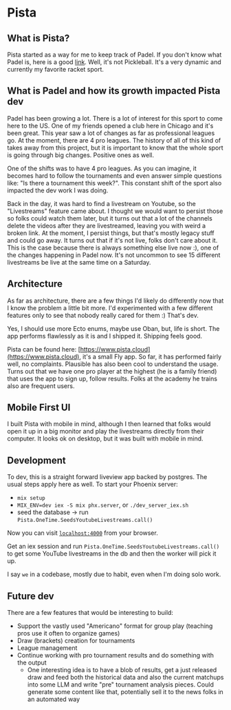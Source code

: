 # Pista


## What is Pista?

Pista started as a way for me to keep track of Padel. If you don't know what
Padel is, here is a good [link](https://www.linkedin.com/posts/alegalan96_padel-ugcPost-7233781762793889793-BUtv).
Well, it's not Pickleball. It's a very dynamic and currently my favorite racket
sport.


## What is Padel and how its growth impacted Pista dev

Padel has been growing a lot. There is a lot of interest for this sport to come
here to the US. One of my friends opened a club here in Chicago and it's been
great. This year saw a lot of changes as far as professional leagues go. At the
moment, there are 4 pro leagues. The history of all of this kind of takes away
from this project, but it is important to know that the whole sport is going
through big changes. Positive ones as well.

One of the shifts was to have 4 pro leagues. As you can imagine, it becomes
hard to follow the tournaments and even answer simple questions like: "Is there
a tournament this week?". This constant shift of the sport also impacted the
dev work I was doing.

Back in the day, it was hard to find a livestream on Youtube, so the
"Livestreams" feature came about. I thought we would want to persist those so
folks could watch them later, but it turns out that a lot of the channels
delete the videos after they are livestreamed, leaving you with weird a broken
link. At the moment, I persist things, but that's mostly legacy stuff and could
go away. It turns out that if it's not live, folks don't care about it. This is
the case because there is always something else live now :), one of the changes
happening in Padel now. It's not uncommon to see 15 different livestreams be
live at the same time on a Saturday.


## Architecture

As far as architecture, there are a few things I'd likely do differently now
that I know the problem a little bit more. I'd experimented with a few
different features only to see that nobody really cared for them :) That's dev.

Yes, I should use more Ecto enums, maybe use Oban, but, life is short. The app
performs flawlessly as it is and I shipped it. Shipping feels good.

Pista can be found here:
[https://www.pista.cloud](https://www.pista.cloud), it's
a small Fly app. So far, it has performed fairly well, no complaints. Plausible
has also been cool to understand the usage. Turns out that we have one pro
player at the highest (he is a family friend) that uses the app to sign up,
follow results. Folks at the academy he trains also are frequent users.


## Mobile First UI

I built Pista with mobile in mind, although I then learned that folks would
open it up in a big monitor and play the livestreams directly from their
computer. It looks ok on desktop, but it was built with mobile in mind.


## Development

To dev, this is a straight forward liveview app backed by postgres. The usual
steps apply here as well. To start your Phoenix server:

  * `mix setup`
  * `MIX_ENV=dev iex -S mix phx.server`, or `./dev_server_iex.sh`
  * seed the database -> run `Pista.OneTime.SeedsYoutubeLivestreams.call()`

Now you can visit [`localhost:4000`](http://localhost:4000) from your browser.

Get an iex session and run `Pista.OneTime.SeedsYoutubeLivestreams.call()` to
get some YouTube livestreams in the db and then the worker will pick it up.

I say `we` in a codebase, mostly due to habit, even when I'm doing solo work.


## Future dev

There are a few features that would be interesting to build:

- Support the vastly used "Americano" format for group play (teaching pros use
  it often to organize games)
- Draw (brackets) creation for tournaments
- League management
- Continue working with pro tournament results and do something with the output
  - One interesting idea is to have a blob of results, get a just released draw
    and feed both the historical data and also the current matchups into some
    LLM and write "pre" tournament analysis pieces. Could generate some content
    like that, potentially sell it to the news folks in an automated way
